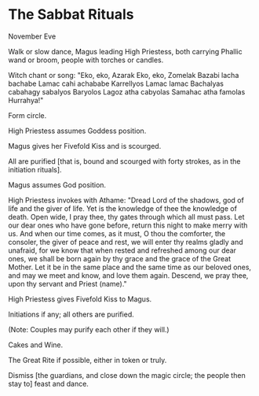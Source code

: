 
<h1>The Sabbat Rituals</h1>

November Eve

Walk or slow dance, Magus leading High Priestess, both carrying Phallic wand or broom, people with torches or candles.

Witch chant or song: "Eko, eko, Azarak Eko, eko, Zomelak Bazabi lacha bachabe Lamac cahi achababe Karrellyos Lamac lamac Bachalyas cabahagy sabalyos Baryolos Lagoz atha cabyolas Samahac atha famolas Hurrahya!"

Form circle.

High Priestess assumes Goddess position.

Magus gives her Fivefold Kiss and is scourged.

All are purified [that is, bound and scourged with forty strokes, as in the initiation rituals].

Magus assumes God position.

High Priestess invokes with Athame: "Dread Lord of the shadows, god of life and the giver of life. Yet is the knowledge of thee the knowledge of death. Open wide, I pray thee, thy gates through which all must pass. Let our dear ones who have gone before, return this night to make merry with us. And when our time comes, as it must, O thou the comforter, the consoler, the giver of peace and rest, we will enter thy realms gladly and unafraid, for we know that when rested and refreshed among our dear ones, we shall be born again by thy grace and the grace of the Great Mother. Let it be in the same place and the same time as our beloved ones, and may we meet and know, and love them again. Descend, we pray thee, upon thy servant and Priest (name)."

High Priestess gives Fivefold Kiss to Magus.

Initiations if any; all others are purified.

(Note: Couples may purify each other if they will.)

Cakes and Wine.

The Great Rite if possible, either in token or truly.

Dismiss [the guardians, and close down the magic circle; the people then stay to] feast and dance.
